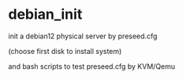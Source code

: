 # debian_init
init a debian12 physical server by preseed.cfg

(choose first disk to install system)


and bash scripts to test preseed.cfg by KVM/Qemu
